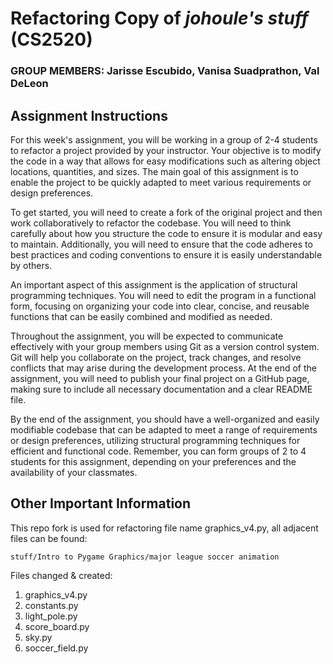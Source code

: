 # Refactoring Copy of *johoule's stuff* (CS2520)

### GROUP MEMBERS: Jarisse Escubido, Vanisa Suadprathon, Val DeLeon

## __Assignment Instructions__
For this week's assignment, you will be working in a group of 2-4 students to refactor a project provided by your instructor. Your objective is to modify the code in a way that allows for easy modifications such as altering object locations, quantities, and sizes. The main goal of this assignment is to enable the project to be quickly adapted to meet various requirements or design preferences.

To get started, you will need to create a fork of the original project and then work collaboratively to refactor the codebase. You will need to think carefully about how you structure the code to ensure it is modular and easy to maintain. Additionally, you will need to ensure that the code adheres to best practices and coding conventions to ensure it is easily understandable by others.

An important aspect of this assignment is the application of structural programming techniques. You will need to edit the program in a functional form, focusing on organizing your code into clear, concise, and reusable functions that can be easily combined and modified as needed.

Throughout the assignment, you will be expected to communicate effectively with your group members using Git as a version control system. Git will help you collaborate on the project, track changes, and resolve conflicts that may arise during the development process. At the end of the assignment, you will need to publish your final project on a GitHub page, making sure to include all necessary documentation and a clear README file.

By the end of the assignment, you should have a well-organized and easily modifiable codebase that can be adapted to meet a range of requirements or design preferences, utilizing structural programming techniques for efficient and functional code. Remember, you can form groups of 2 to 4 students for this assignment, depending on your preferences and the availability of your classmates.

## __Other Important Information__
This repo fork is used for refactoring file name graphics_v4.py, all adjacent files can be found:

`stuff/Intro to Pygame Graphics/major league soccer animation`

Files changed & created:
1. graphics_v4.py
2. constants.py
3. light_pole.py
4. score_board.py
5. sky.py
6. soccer_field.py
